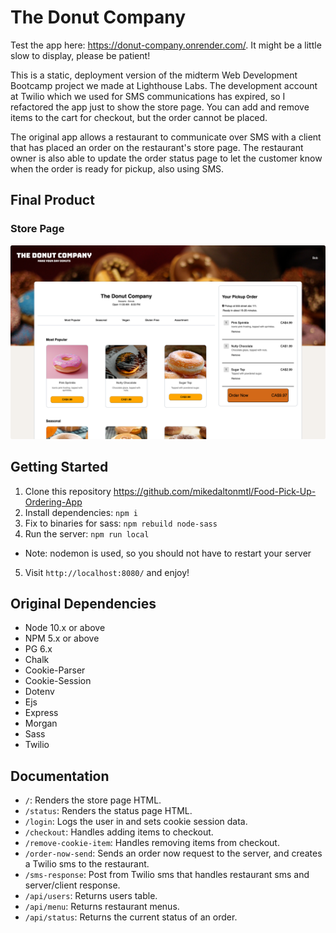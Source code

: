 The Donut Company
=========

Test the app here: https://donut-company.onrender.com/.
It might be a little slow to display, please be patient!

This is a static, deployment version of the midterm Web Development Bootcamp project we made at Lighthouse Labs.
The development account at Twilio which we used for SMS communications has expired, so I refactored the app just to 
show the store page. You can add and remove items to the cart for checkout, but the order cannot be placed.

The original app allows a restaurant to communicate over SMS with a client that has placed an order on the restaurant's store page. The restaurant owner is also able to update the order status page to let the customer know when the order is ready for pickup, also using SMS.

## Final Product

### Store Page
!["Screenshot of Store Page"](https://github.com/Karamvir-Bains/Food-Pick-Up-Ordering-App/blob/master/docs/store-front.png)



## Getting Started

1. Clone this repository https://github.com/mikedaltonmtl/Food-Pick-Up-Ordering-App
2. Install dependencies: `npm i`
3. Fix to binaries for sass: `npm rebuild node-sass`
4. Run the server: `npm run local`
  - Note: nodemon is used, so you should not have to restart your server
5. Visit `http://localhost:8080/` and enjoy!


## Original Dependencies

- Node 10.x or above
- NPM 5.x or above
- PG 6.x
- Chalk
- Cookie-Parser
- Cookie-Session
- Dotenv
- Ejs
- Express
- Morgan
- Sass
- Twilio


## Documentation

- `/`: Renders the store page HTML.
- `/status`: Renders the status page HTML.
- `/login`: Logs the user in and sets cookie session data.
- `/checkout`: Handles adding items to checkout.
- `/remove-cookie-item`: Handles removing items from checkout.
- `/order-now-send`: Sends an order now request to the server, and creates a Twilio sms to the restaurant.
- `/sms-response`: Post from Twilio sms that handles restaurant sms and server/client response.
- `/api/users`: Returns users table.
- `/api/menu`: Returns restaurant menus.
- `/api/status`: Returns the current status of an order.
